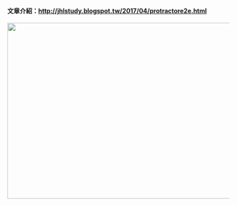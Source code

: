 #### 文章介紹：http://jhlstudy.blogspot.tw/2017/04/protractore2e.html

<img src="https://1.bp.blogspot.com/-75_sUpmA3E4/WOjErSM4CHI/AAAAAAAAAuw/Q27hPOaFs8Qky-EbELLPqh2qPyzeUpwvACLcB/s320/GranularAbsoluteCoot.gif" width="600" height="400">
